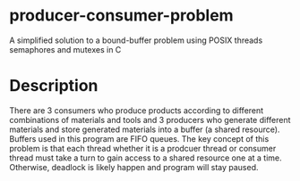 # producer-consumer-problem
A simplified solution to a bound-buffer problem using POSIX threads semaphores and mutexes in C

# Description
There are 3 consumers who produce products according to different combinations of materials and tools and 3 producers who generate different materials and store generated materials into a buffer (a shared resource).
Buffers used in this program are FIFO queues. The key concept of this problem is that each thread whether it is a prodcuer thread or consumer thread must take a turn to gain access to a shared resource one at a time. Otherwise, deadlock is likely happen and program will stay paused.
